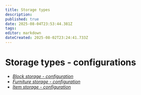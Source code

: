 ```yaml
---
title: Storage types
description: 
published: true
date: 2025-08-04T23:53:44.381Z
tags: 
editor: markdown
dateCreated: 2025-08-02T23:24:41.733Z
---
```


<h1>Storage types - configurations</h1>

<ul class="contents">
  <li>
    <a href="/storagem/config/types/block-storage" title="Current Date: 2025-08-04 23:53:03 | User: Wuason6x9">
      <i class="mdi mdi-cube icon-mdi"></i>
      <em>Block storage - configuration</em>
    </a>
  </li>
  <li>
    <a href="/storagem/config/types/furniture-storage" title="Current Date: 2025-08-04 23:53:03 | User: Wuason6x9">
      <i class="mdi mdi-chair-rolling icon-mdi"></i>
      <em>Furniture storage - configuration</em>
    </a>
  </li>
  <li>
    <a href="/storagem/config/types/item-storage" title="Current Date: 2025-08-04 23:53:03 | User: Wuason6x9">
      <i class="mdi mdi-tools icon-mdi"></i>
      <em>Item storage - configuration</em>
    </a>
  </li>
</ul>
